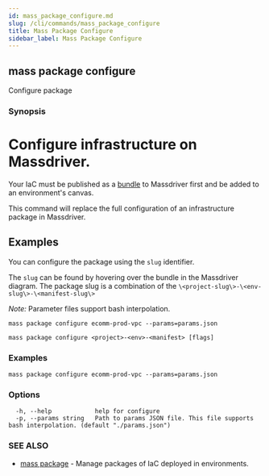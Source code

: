 ```yaml
---
id: mass_package_configure.md
slug: /cli/commands/mass_package_configure
title: Mass Package Configure
sidebar_label: Mass Package Configure
---
```

## mass package configure

Configure package

### Synopsis

# Configure infrastructure on Massdriver.

Your IaC must be published as a [bundle](https://docs.massdriver.cloud/bundles) to Massdriver first and be added to an environment's canvas.

This command will replace the full configuration of an infrastructure package in Massdriver.

## Examples

You can configure the package using the `slug` identifier.

The `slug` can be found by hovering over the bundle in the Massdriver diagram. The package slug is a combination of the `\<project-slug\>-\<env-slug\>-\<manifest-slug\>`

_Note:_ Parameter files support bash interpolation.

```shell
mass package configure ecomm-prod-vpc --params=params.json
```


```
mass package configure <project>-<env>-<manifest> [flags]
```

### Examples

```
mass package configure ecomm-prod-vpc --params=params.json
```

### Options

```
  -h, --help            help for configure
  -p, --params string   Path to params JSON file. This file supports bash interpolation. (default "./params.json")
```

### SEE ALSO

* [mass package](/cli/commands/mass_package)	 - Manage packages of IaC deployed in environments.
